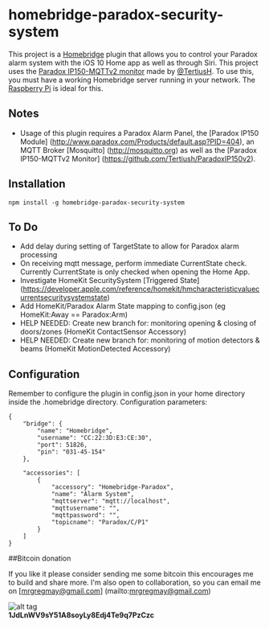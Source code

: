 # homebridge-paradox-security-system

This project is a [Homebridge](https://github.com/nfarina/homebridge) plugin that allows you to control your Paradox alarm system with the iOS 10 Home app as well as through Siri. This project uses the [Paradox IP150-MQTTv2 monitor](https://github.com/Tertiush/ParadoxIP150v2) made by [@TertiusH](https://github.com/Tertiush). To use this, you must have a working Homebridge server running in your network. The [Raspberry Pi](https://github.com/nfarina/homebridge/wiki/Running-HomeBridge-on-a-Raspberry-Pi) is ideal for this.


## Notes
- Usage of this plugin requires a Paradox Alarm Panel, the [Paradox IP150 Module] (http://www.paradox.com/Products/default.asp?PID=404), an MQTT Broker [Mosquitto] (http://mosquitto.org) as well as the [Paradox IP150-MQTTv2 Monitor] (https://github.com/Tertiush/ParadoxIP150v2).

## Installation

    npm install -g homebridge-paradox-security-system

##  To Do
- Add delay during setting of TargetState to allow for Paradox alarm processing
- On receiving mqtt message, perform immediate CurrentState check. Currently CurrentState is only checked when opening the Home App.
- Investigate HomeKit SecuritySystem [Triggered State] (https://developer.apple.com/reference/homekit/hmcharacteristicvaluecurrentsecuritysystemstate)
- Add HomeKit/Paradox Alarm State mapping to config.json (eg HomeKit:Away == Paradox:Arm)
- HELP NEEDED: Create new branch for: monitoring opening & closing of doors/zones (HomeKit ContactSensor Accessory)
- HELP NEEDED: Create new branch for: monitoring of motion detectors & beams (HomeKit MotionDetected Accessory)

## Configuration
Remember to configure the plugin in config.json in your home directory inside the .homebridge directory. Configuration parameters:

    {
        "bridge": {
            "name": "Homebridge",
            "username": "CC:22:3D:E3:CE:30",
            "port": 51826,
            "pin": "031-45-154"
        },

        "accessories": [
            {
                "accessory": "Homebridge-Paradox",
                "name": "Alarm System",
                "mqttserver": "mqtt://localhost",
                "mqttusername": "",
                "mqttpassword": "",
                "topicname": "Paradox/C/P1"
            }
        ]
    }

##Bitcoin donation

If you like it please consider sending me some bitcoin this encourages me to build and share more. I'm also open to collaboration, so you can email me on [mrgregmay@gmail.com] (mailto:mrgregmay@gmail.com)

![alt tag](https://github.com/MnrGreg/homebridge-paradox-security-system/raw/master/bitcoindonation.png)<br>
<strong>1JdLnWV9sY51A8soyLy8Edj4Te9q7PzCzc</strong>

